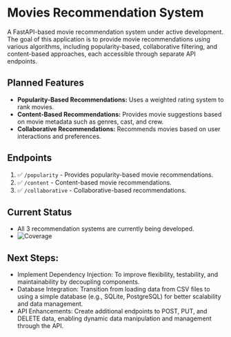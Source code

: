 # Movies Recommendation System

A FastAPI-based movie recommendation system under active development. The goal of this application is to provide movie recommendations using various algorithms, including popularity-based, collaborative filtering, and content-based approaches, each accessible through separate API endpoints.

## Planned Features
- **Popularity-Based Recommendations:** Uses a weighted rating system to rank movies.
- **Content-Based Recommendations:** Provides movie suggestions based on movie metadata such as genres, cast, and crew.
- **Collaborative Recommendations:** Recommends movies based on user interactions and preferences.

## Endpoints
1. :white_check_mark: `/popularity` - Provides popularity-based movie recommendations.
2. :white_check_mark: `/content` - Content-based movie recommendations.
3. :white_check_mark: `/collaborative` - Collaborative-based recommendations.


## Current Status
- All 3 recommendation systems are currently being developed.
- ![Coverage](https://img.shields.io/badge/Coverage-100%25-brightgreen)

## Next Steps:
- Implement Dependency Injection: To improve flexibility, testability, and maintainability by decoupling components.
- Database Integration: Transition from loading data from CSV files to using a simple database (e.g., SQLite, PostgreSQL) for better scalability and data management.
- API Enhancements: Create additional endpoints to POST, PUT, and DELETE data, enabling dynamic data manipulation and management through the API.

